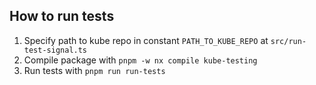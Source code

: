 ## How to run tests
1. Specify path to kube repo in constant `PATH_TO_KUBE_REPO` at `src/run-test-signal.ts`
2. Compile package with `pnpm -w nx compile kube-testing`
3. Run tests with `pnpm run run-tests`
